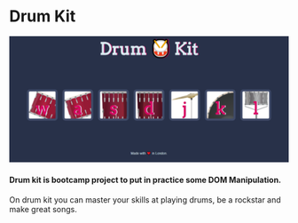 # Drum Kit

![front end image page](https://github.com/arthurgusma/Drum-Kit/blob/master/images/page.png)

#### Drum kit is bootcamp project to put in practice some DOM Manipulation.

On drum kit you can master your skills at playing drums, be a rockstar and make great songs. 
